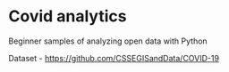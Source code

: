 # Covid analytics

Beginner samples of analyzing open data with Python

Dataset - https://github.com/CSSEGISandData/COVID-19
